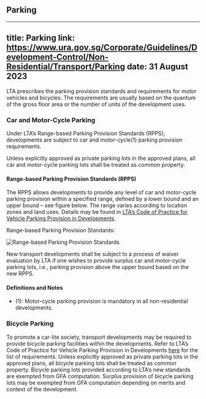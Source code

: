 
## Parking
---
title: Parking
link: https://www.ura.gov.sg/Corporate/Guidelines/Development-Control/Non-Residential/Transport/Parking
date: 31 August 2023
---

LTA prescribes the parking provision standards and requirements for motor vehicles and bicycles. The requirements are usually based on the quantum of the gross floor area or the number of units of the development uses.

### Car and Motor-Cycle Parking

Under LTA’s Range-based Parking Provision Standards (RPPS), developments are subject to car and motor-cycle(1) parking provision requirements.

Unless explicitly approved as private parking lots in the approved plans, all car and motor-cycle parking lots shall be treated as common property.

#### Range-based Parking Provision Standards (RPPS)

The RPPS allows developments to provide any level of car and motor-cycle parking provision within a specified range, defined by a lower bound and an upper bound – see figure below. The range varies according to location zones and land uses. Details may be found in [LTA’s Code of Practice for Vehicle Parking Provision in Developments](https://www.lta.gov.sg/content/ltagov/en/industry_innovations/industry_matters/development_construction_resources/vehicle_parking/requirements_for_vehicle_parking_proposals.html).

Range-based Parking Provision Standards:

![Range-based Parking Provision Standards](https://www.ura.gov.sg/-/media/Corporate/Guidelines/Development-control/Industrial/Range_Based_Car_Parking_Standard.jpg?h=100%25&w=100%25)

New transport developments shall be subject to a process of waiver evaluation by LTA if one wishes to provide surplus car and motor-cycle parking lots, i.e., parking provision above the upper bound based on the new RPPS.

#### Definitions and Notes

- (1): Motor-cycle parking provision is mandatory in all non-residential developments.

### Bicycle Parking

To promote a car-lite society, transport developments may be required to provide bicycle parking facilities within the developments. Refer to LTA’s Code of Practice for Vehicle Parking Provision in Developments [here](https://www.lta.gov.sg/content/ltagov/en/industry_innovations/industry_matters/development_construction_resources/vehicle_parking/requirements_for_vehicle_parking_proposals.html) for the list of requirements. Unless explicitly approved as private parking lots in the approved plans, all bicycle parking lots shall be treated as common property. Bicycle parking lots provided according to LTA’s new standards are exempted from GFA computation. Surplus provision of bicycle parking lots may be exempted from GFA computation depending on merits and context of the development.



